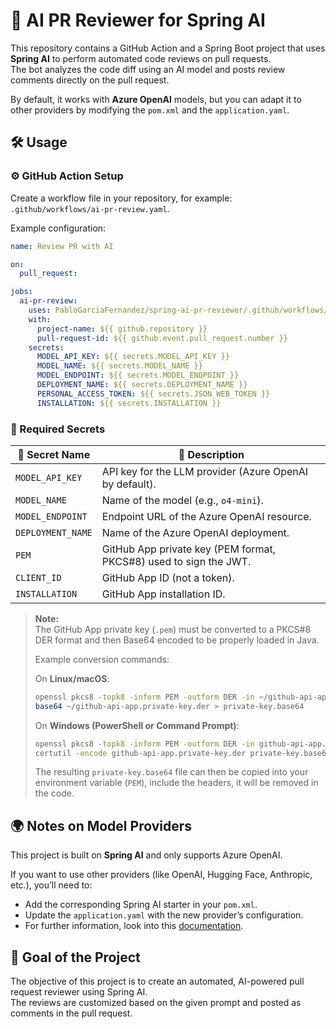 # 🤖 AI PR Reviewer for Spring AI

This repository contains a GitHub Action and a Spring Boot project that uses **Spring AI** to perform automated code reviews on pull requests.  
The bot analyzes the code diff using an AI model and posts review comments directly on the pull request.

By default, it works with **Azure OpenAI** models, but you can adapt it to other providers by modifying the `pom.xml` and the `application.yaml`.

## 🛠️ Usage

### ⚙️ GitHub Action Setup

Create a workflow file in your repository, for example: `.github/workflows/ai-pr-review.yaml`.

Example configuration:

```yaml
name: Review PR with AI

on:
  pull_request:

jobs:
  ai-pr-review:
    uses: PabloGarciaFernandez/spring-ai-pr-reviewer/.github/workflows/ai-pr-review.yaml@master
    with:
      project-name: ${{ github.repository }}
      pull-request-id: ${{ github.event.pull_request.number }}
    secrets:
      MODEL_API_KEY: ${{ secrets.MODEL_API_KEY }}
      MODEL_NAME: ${{ secrets.MODEL_NAME }}
      MODEL_ENDPOINT: ${{ secrets.MODEL_ENDPOINT }}
      DEPLOYMENT_NAME: ${{ secrets.DEPLOYMENT_NAME }}
      PERSONAL_ACCESS_TOKEN: ${{ secrets.JSON_WEB_TOKEN }}
      INSTALLATION: ${{ secrets.INSTALLATION }}
```

### 🔑 Required Secrets

| 🔐 Secret Name    | 📄 Description                                                    |
|-------------------|-------------------------------------------------------------------|
| `MODEL_API_KEY`   | API key for the LLM provider (Azure OpenAI by default).           |
| `MODEL_NAME`      | Name of the model (e.g., `o4-mini`).                              |
| `MODEL_ENDPOINT`  | Endpoint URL of the Azure OpenAI resource.                        |
| `DEPLOYMENT_NAME` | Name of the Azure OpenAI deployment.                              |
| `PEM`             | GitHub App private key (PEM format, PKCS#8) used to sign the JWT. |
| `CLIENT_ID`       | GitHub App ID (not a token).                                      |
| `INSTALLATION`    | GitHub App installation ID.                                       |

> **Note:**  
> The GitHub App private key (`.pem`) must be converted to a PKCS#8 DER format and then Base64 encoded to be properly loaded in Java.
>
> Example conversion commands:
>
> On **Linux/macOS**:
> ```bash
> openssl pkcs8 -topk8 -inform PEM -outform DER -in ~/github-api-app.private-key.pem -out ~/github-api-app.private-key.der -nocrypt
> base64 ~/github-api-app.private-key.der > private-key.base64
> ```
>
> On **Windows (PowerShell or Command Prompt)**:
> ```bash
> openssl pkcs8 -topk8 -inform PEM -outform DER -in github-api-app.private-key.pem -out github-api-app.private-key.der -nocrypt
> certutil -encode github-api-app.private-key.der private-key.base64
> ```
>
> The resulting `private-key.base64` file can then be copied into your environment variable (`PEM`), include the headers, it will be removed in the code.


## 🌍 Notes on Model Providers

This project is built on **Spring AI** and only supports Azure OpenAI.

If you want to use other providers (like OpenAI, Hugging Face, Anthropic, etc.), you’ll need to:
- Add the corresponding Spring AI starter in your `pom.xml`.
- Update the `application.yaml` with the new provider’s configuration.
- For further information, look into this [documentation](https://docs.spring.io/spring-ai/reference/api/chatmodel.html).

## 🎯 Goal of the Project

The objective of this project is to create an automated, AI-powered pull request reviewer using Spring AI.  
The reviews are customized based on the given prompt and posted as comments in the pull request.
